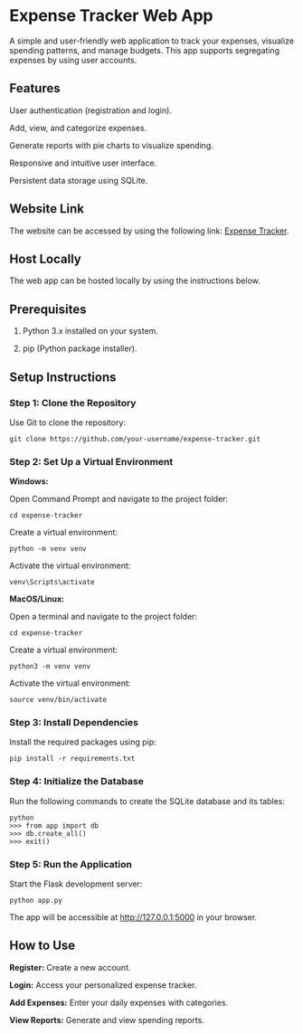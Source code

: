 # Expense Tracker Web App

A simple and user-friendly web application to track your expenses, visualize spending patterns, and manage budgets. This app supports segregating expenses by using user accounts.

## Features

User authentication (registration and login).

Add, view, and categorize expenses.

Generate reports with pie charts to visualize spending.

Responsive and intuitive user interface.

Persistent data storage using SQLite.

## Website Link

The website can be accessed by using the following link: [Expense Tracker](https://mahmud076.pythonanywhere.com/).

## Host Locally

The web app can be hosted locally by using the instructions below.

## Prerequisites

1. Python 3.x installed on your system.

2. pip (Python package installer).

## Setup Instructions

### Step 1: Clone the Repository

Use Git to clone the repository:

    git clone https://github.com/your-username/expense-tracker.git
    
### Step 2: Set Up a Virtual Environment

**Windows:**

Open Command Prompt and navigate to the project folder:

    cd expense-tracker

Create a virtual environment:

    python -m venv venv

Activate the virtual environment:

    venv\Scripts\activate

**MacOS/Linux:**

Open a terminal and navigate to the project folder:

    cd expense-tracker
    
Create a virtual environment:

    python3 -m venv venv

Activate the virtual environment:

    source venv/bin/activate
    
### Step 3: Install Dependencies

Install the required packages using pip:

    pip install -r requirements.txt
    
### Step 4: Initialize the Database

Run the following commands to create the SQLite database and its tables:

    python
    >>> from app import db
    >>> db.create_all()
    >>> exit()
    
### Step 5: Run the Application

Start the Flask development server:

    python app.py
    
The app will be accessible at http://127.0.0.1:5000 in your browser.

## How to Use

**Register:** Create a new account.

**Login:** Access your personalized expense tracker.

**Add Expenses:** Enter your daily expenses with categories.

**View Reports:** Generate and view spending reports.

